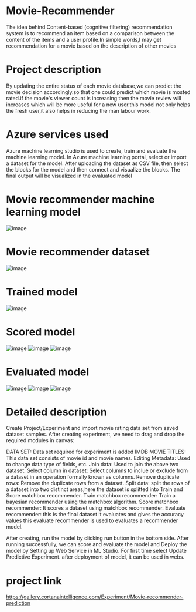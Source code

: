 # Movie-Recommender
The idea behind Content-based (cognitive filtering) recommendation system is to recommend an item based on a comparison between the content of the items and a user profile.In simple words,I may get recommendation for a movie based on the description of other movies
# Project description
By updating the entire status of each movie database,we can predict the movie decision accordingly.so that one could predict which movie is mosted rated.if the movie's viewer count is increasing then the movie review will increases which will be more useful for a new user.this model not only helps the fresh user,it also helps in reducing the man labour work.
# Azure services used
Azure machine learning studio is used to create, train and evaluate the machine learning model. In Azure machine learning portal, select or import a dataset for the model. After uploading the dataset as CSV file, then select the blocks for the model and then connect and visualize the blocks. The final output will be visualized in the evaluated model
# Movie recommender machine learning model
![image](https://user-images.githubusercontent.com/89441844/152938114-44e83dc8-5418-4a2e-a28b-c883ada97a0f.png)
# Movie recommender dataset
![image](https://user-images.githubusercontent.com/89441844/152938271-935edd2b-0255-4df2-a000-3a29dfe3ff00.png)
# Trained model
![image](https://user-images.githubusercontent.com/89441844/152938447-f951048b-7ce6-4328-853b-5d4724524869.png)
# Scored model
![image](https://user-images.githubusercontent.com/89441844/152938567-5e544aae-0db5-4f4f-a5bd-73f09416ca6d.png)
![image](https://user-images.githubusercontent.com/89441844/152938672-ff83791f-67d6-4ebb-9c42-69b3c50f4a00.png)
![image](https://user-images.githubusercontent.com/89441844/152938810-fdc41552-401e-4c73-b386-1c8bc1f1eb49.png)
# Evaluated model
![image](https://user-images.githubusercontent.com/89441844/152938950-3f7103e9-d130-45bb-a986-0a1c356f22cc.png)
![image](https://user-images.githubusercontent.com/89441844/152939013-186cfb8a-2ae4-4769-a4a6-3c77878a9d6f.png)
![image](https://user-images.githubusercontent.com/89441844/152939091-ab6f8a72-21bc-4a07-b669-7161a42d877f.png)
# Detailed description
Create Project/Experiment and import movie rating data set from saved dataset samples. After creating experiment, we need to drag and drop the required modules in canvas:

DATA SET:
  Data set required for experiment is added
IMDB MOVIE TITLES:
  This data set consists of movie id and movie names.
Editing Metadata:
  Used to change data type of fields, etc.
Join data:
  Used to join the above two dataset.
Select column in dataset:
  Select columns to inclue or exclude from a dataset in an operation formally known as columns.
 Remove duplicate rows:
  Remove the duplicate rows from a dataset.
Split data:
  split the rows of a dataset into two distinct areas,here the dataset is splitted into Train and Score matchbox recommender.
Train matchbox recommender:
  Train a bayesian recommender using the matchbox algorithm.
Score matchbox recommender:
  It scores a dataset using matchbox recommender.
Evaluate recommender:
  this is the final dataset it evaluates and gives the accuracy values 
  this evaluate recommender is used to evaluates a recommender model.

After creating, run the model by clicking run button in the bottom side. After running successfully, we can score and evaluate the model and Deploy the model by Setting up Web Service in ML Studio. For first time select Update Predictive Experiment. after deployment of model, it can be used in webs.
# project link
https://gallery.cortanaintelligence.com/Experiment/Movie-recommender-prediction

